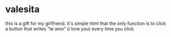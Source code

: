# valesita
this is a gift for my girlfriend.
it's simple html that the only function is to click a button that writes "te amo" (i love you) every time you click
